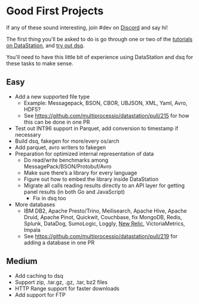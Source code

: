 # Good First Projects

If any of these sound interesting, join #dev on
[Discord](https://discord.multiprocess.io) and say hi!

The first thing you'll be asked to do is go through one or two of the
[tutorials on DataStation](https://datastation.multiprocess.io/docs/),
and [try out dsq](https://github.com/multiprocessio/dsq).

You'll need to have this little bit of experience using DataStation
and dsq for these tasks to make sense.

## Easy

* Add a new supported file type
  * Example: Messagepack, BSON, CBOR, UBJSON, XML, Yaml, Avro, HDF5?
  * See https://github.com/multiprocessio/datastation/pull/215 for how this can be done in one PR
* Test out INT96 support in Parquet, add conversion to timestamp if necessary
* Build dsq, fakegen for more/every os/arch
* Add parquet, avro writers to fakegen
* Preparation for optimized internal representation of data
  * Do read/write benchmarks among MessagePack/BSON/Protobuf/Avro
  * Make sure there’s a library for every language
  * Figure out how to embed the library inside DataStation
  * Migrate all calls reading results directly to an API layer for getting panel results (in both Go and JavaScript)
    * Fix in dsq too
* More databases
  * IBM DB2, Apache Presto/Trino, Meilisearch, Apache Hive, Apache Druid, Apache Pinot, Quickwit, Couchbase, fix MongoDB, Redis, Splunk, DataDog, SumoLogic, Loggly, [New Relic](https://docs.newrelic.com/docs/apis/nerdgraph/examples/nerdgraph-nrql-tutorial), VictoriaMetrics, Impala
  * See https://github.com/multiprocessio/datastation/pull/219 for adding a database in one PR

## Medium

* Add caching to dsq
* Support zip, .tar.gz, .gz, .tar, bz2 files
* HTTP Range support for faster downloads
* Add support for FTP
